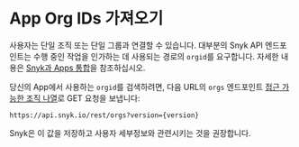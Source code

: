 # App Org IDs 가져오기

사용자는 단일 조직 또는 단일 그룹과 연결할 수 있습니다. 대부분의 Snyk API 엔드포인트는 수행 중인 작업을 인가하는 데 사용되는 경로의 `orgid`를 요구합니다. 자세한 내용은 [Snyk과 Apps 통합](../#integrating-apps-with-snyk)을 참조하십시오.

당신의 App에서 사용하는 `orgid`를 검색하려면, 다음 URL의 `orgs` 엔드포인트 [접근 가능한 조직 나열](https://apidocs.snyk.io/#get-/orgs)로 GET 요청을 보냅니다:

`https://api.snyk.io/rest/orgs?version={version}`

Snyk은 이 값을 저장하고 사용자 세부정보와 관련시키는 것을 권장합니다.
